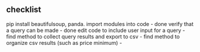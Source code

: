 checklist
-----
pip install beautifulsoup, panda. import modules into code - done
verify that a query can be made - done
edit code to include user input for a query - 
find method to collect query results and export to csv - 
find method to organize csv results (such as price minimum) - 

